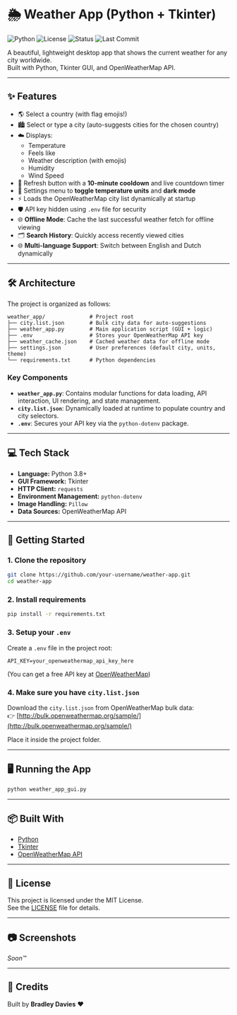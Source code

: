 # 🌦️ Weather App (Python + Tkinter)

![Python](https://img.shields.io/badge/Python-3.8%2B-blue?logo=python&logoColor=white)
![License](https://img.shields.io/badge/License-MIT-green)
![Status](https://img.shields.io/badge/Status-Active-green)
![Last Commit](https://img.shields.io/github/last-commit/10daviesb/Weather-App)

A beautiful, lightweight desktop app that shows the current weather for any city worldwide.  
Built with Python, Tkinter GUI, and OpenWeatherMap API.

---

## ✨ Features

- 🌎 Select a country (with flag emojis!)
- 🏙️ Select or type a city (auto-suggests cities for the chosen country)
- ☁️ Displays:
  - Temperature
  - Feels like
  - Weather description (with emojis)
  - Humidity
  - Wind Speed
- 🔄 Refresh button with a **10-minute cooldown** and live countdown timer
- 🔧 Settings menu to **toggle temperature units** and **dark mode**
- ⚡ Loads the OpenWeatherMap city list dynamically at startup
- 🛡️ API key hidden using `.env` file for security
- 🌐 **Offline Mode**: Cache the last successful weather fetch for offline viewing
- 🗂️ **Search History**: Quickly access recently viewed cities
- 🌐 **Multi-language Support**: Switch between English and Dutch dynamically

---

## 🛠️ Architecture

The project is organized as follows:
```
weather_app/              # Project root
├── city.list.json        # Bulk city data for auto-suggestions
├── weather_app.py        # Main application script (GUI + logic)
├── .env                  # Stores your OpenWeatherMap API key
├── weather_cache.json    # Cached weather data for offline mode
├── settings.json         # User preferences (default city, units, theme)
└── requirements.txt      # Python dependencies
```

### Key Components

- **`weather_app.py`**: Contains modular functions for data loading, API interaction, UI rendering, and state management.
- **`city.list.json`**: Dynamically loaded at runtime to populate country and city selectors.
- **`.env`**: Secures your API key via the `python-dotenv` package.

---

## 💻 Tech Stack

- **Language:** Python 3.8+
- **GUI Framework:** Tkinter
- **HTTP Client:** `requests`
- **Environment Management:** `python-dotenv`
- **Image Handling:** `Pillow`
- **Data Sources:** OpenWeatherMap API

---

## 🚀 Getting Started

### 1. Clone the repository

```bash
git clone https://github.com/your-username/weather-app.git
cd weather-app
```

### 2. Install requirements

```bash
pip install -r requirements.txt
```

### 3. Setup your `.env`

Create a `.env` file in the project root:

```plaintext
API_KEY=your_openweathermap_api_key_here
```

(You can get a free API key at [OpenWeatherMap](https://openweathermap.org/api))

### 4. Make sure you have `city.list.json`

Download the `city.list.json` from OpenWeatherMap bulk data:  
👉 [http://bulk.openweathermap.org/sample/](http://bulk.openweathermap.org/sample/)

Place it inside the project folder.

---

## 🖥️ Running the App

```bash
python weather_app_gui.py
```

---

## 📦 Built With

- [Python](https://www.python.org/)
- [Tkinter](https://wiki.python.org/moin/TkInter)
- [OpenWeatherMap API](https://openweathermap.org/api)

---

## 📄 License

This project is licensed under the MIT License.  
See the [LICENSE](LICENSE) file for details.

---

## 📷 Screenshots

*Soon™*

---

## 🙌 Credits

Built by **Bradley Davies** ❤️
